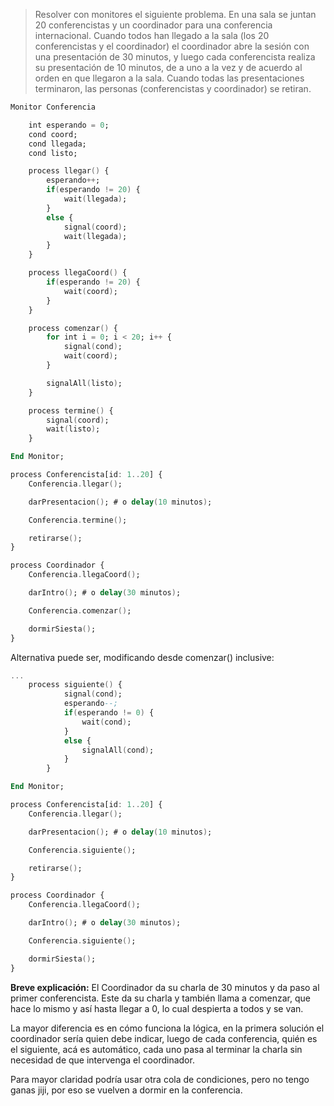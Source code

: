 >Resolver con monitores el siguiente problema. En una sala se juntan 20 conferencistas y un coordinador para una conferencia internacional. Cuando todos han llegado a la sala (los 20 conferencistas y el coordinador) el coordinador abre la sesión con una presentación de 30 minutos, y luego cada conferencista realiza su presentación de 10 minutos, de a uno a la vez y de acuerdo al orden en que llegaron a la sala. Cuando todas las presentaciones terminaron, las personas (conferencistas y coordinador) se retiran.

```ada
Monitor Conferencia 

    int esperando = 0;
    cond coord;
    cond llegada;
    cond listo;

    process llegar() {
        esperando++;
        if(esperando != 20) {
            wait(llegada);
        }
        else {
            signal(coord);
            wait(llegada);
        }
    }

    process llegaCoord() {
        if(esperando != 20) {
            wait(coord);
        }
    }

    process comenzar() {
        for int i = 0; i < 20; i++ {
            signal(cond);
            wait(coord);
        }

        signalAll(listo);
    }

    process termine() {
        signal(coord);
        wait(listo);
    }

End Monitor;

process Conferencista[id: 1..20] {
    Conferencia.llegar();

    darPresentacion(); # o delay(10 minutos);

    Conferencia.termine();

    retirarse();
}

process Coordinador {
    Conferencia.llegaCoord();

    darIntro(); # o delay(30 minutos);

    Conferencia.comenzar();

    dormirSiesta();
}
```

Alternativa puede ser, modificando desde comenzar() inclusive:

```ada
...
    process siguiente() {
            signal(cond);
            esperando--;
            if(esperando != 0) {
                wait(cond);
            }
            else {
                signalAll(cond);
            }
        }      

End Monitor;

process Conferencista[id: 1..20] {
    Conferencia.llegar();

    darPresentacion(); # o delay(10 minutos);

    Conferencia.siguiente();

    retirarse();
}

process Coordinador {
    Conferencia.llegaCoord();

    darIntro(); # o delay(30 minutos);

    Conferencia.siguiente();

    dormirSiesta();
}
```

**Breve explicación:** El Coordinador da su charla de 30 minutos y da paso al primer conferencista. Este da su charla y también llama a comenzar, que hace lo mismo y así hasta llegar a 0, lo cual despierta a todos y se van.

La mayor diferencia es en cómo funciona la lógica, en la primera solución el coordinador sería quien debe indicar, luego de cada conferencia, quién es el siguiente, acá es automático, cada uno pasa al terminar la charla sin necesidad de que intervenga el coordinador.

Para mayor claridad podría usar otra cola de condiciones, pero no tengo ganas jiji, por eso se vuelven a dormir en la conferencia.